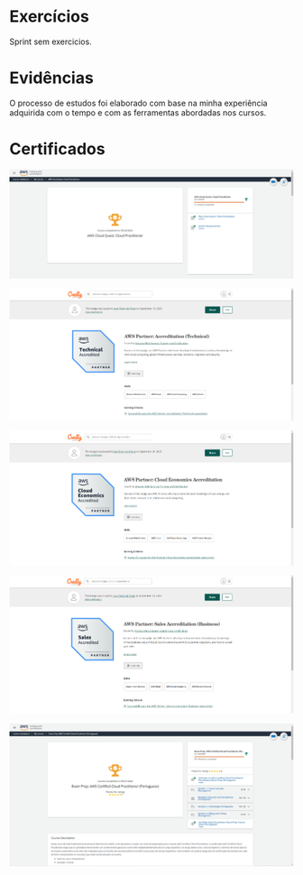 # Exercícios

Sprint sem exercicios.


# Evidências

O processo de estudos foi elaborado com base na minha experiência adquirida com o tempo e com as ferramentas abordadas nos cursos.

# Certificados

![Certificado AWS Cloud Quest Cloud Practitioner)](certificados/AWS%20Cloud%20Quest%20Cloud%20Practitioner.png)

![Certificado AWS Partner Accreditation (Technical)](certificados/AWS%20Partner%20Accreditation%20(Technical).png)

![Certificado AWS Partner Cloud Economics Accreditation](certificados/AWS%20Partner%20Cloud%20Economics%20Accreditation.png)

![Certificado AWS Partner Sales Accreditation (Business)](certificados/AWS%20Partner%20Sales%20Accreditation%20(Business).png)

![Certificado Exam Prep AWS Certified Cloud Practitioner (Portuguese)](certificados/Exam%20Prep%20AWS%20Certified%20Cloud%20Practitioner%20(Portuguese).png)